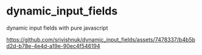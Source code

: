 # dynamic_input_fields
dynamic input fields with pure javascript



https://github.com/srivishnuk/dynamic_input_fields/assets/7478337/b4b5bd2d-b78e-4e4d-a19e-90ec4f546194

